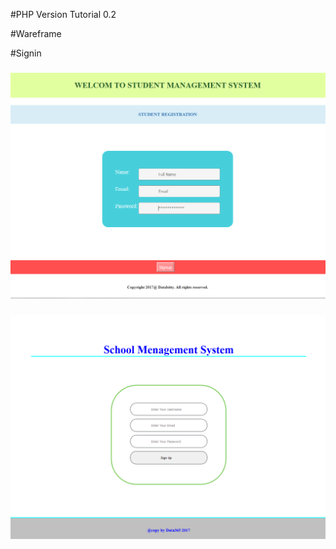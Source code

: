 #PHP Version Tutorial 0.2

#Wareframe

#Signin
<h3 align="center"> 
  <img src="/full-stack/rifat/php v0.2/Student_Reg_mock.PNG"/>
</h3>
<h3 align="center"> 
  <img src="/full-stack/rifat/php v0.2/signup_mock.PNG"/>
</h3>
